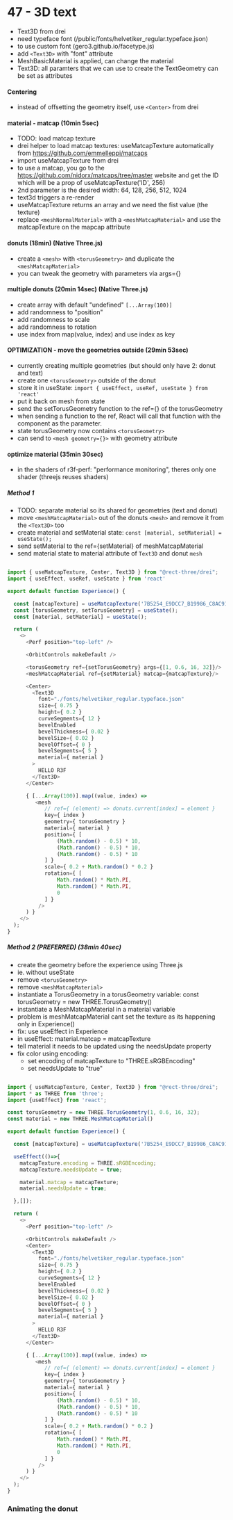 # 47 - 3D text

- Text3D from drei
- need typeface font (/public/fonts/helvetiker_regular.typeface.json)
- to use custom font (gero3.github.io/facetype.js)
- add `<Text3D>` with "font" attribute
- MeshBasicMaterial is applied, can change the material
- Text3D: all paramters that we can use to create the TextGeometry can be set as attributes

#### Centering
- instead of offsetting the geometry itself, use `<Center>` from drei

#### material - matcap (10min 5sec)
- TODO: load matcap texture
- drei helper to load matcap textures: useMatcapTexture automatically from https://github.com/emmelleppi/matcaps
- import useMatcapTexture from drei
- to use a matcap, you go to the https://github.com/nidorx/matcaps/tree/master website and get the ID which will be a prop of useMatcapTexture('ID', 256)
- 2nd parameter is the desired width: 64, 128, 256, 512, 1024
- text3d triggers a re-render
- useMatcapTexture returns an array and we need the fist value (the texture)
- replace `<meshNormalMaterial>` with a `<meshMatcapMaterial>` and use the matcapTexture on the mapcap attribute

#### donuts (18min) (Native Three.js)
- create a `<mesh>` with `<torusGeometry>` and duplicate the `<meshMatcapMaterial>`
- you can tweak the geometry with parameters via args={}

#### multiple donuts (20min 14sec) (Native Three.js)
- create array with default "undefined" `[...Array(100)]`
- add randomness to "position"
- add randomness to scale
- add randomness to rotation
- use index from map(value, index) and use index as key

#### OPTIMIZATION - move the geometries outside (29min 53sec)
  - currently creating multiple geometries (but should only have 2: donut and text)
  - create one `<torusGeometry>` outside of the donut
  - store it in useState: `import { useEffect, useRef, useState } from 'react'`
  - put it back on mesh from state
- send the setTorusGeometry function to the ref={} of the torusGeometry
- when sending a function to the ref, React will call that function with the component as the parameter.
- state torusGeometry now contains `<torusGeometry>`
- can send to `<mesh geometry={}>` with geometry attribute

#### optimize material (35min 30sec)

- in the shaders of r3f-perf: "performance monitoring", theres only one shader (threejs reuses shaders)

##### Method 1
- TODO: separate material so its shared for geometries (text and donut)
- move `<meshMatcapMaterial>` out of the donuts `<mesh>` and remove it from the `<Text3D>` too
- create material and setMaterial state: `const [material, setMaterial] = useState();`
- send setMaterial to the ref={setMaterial} of meshMatcapMaterial 
- send material state to material attribute of `Text3D` and donut `mesh`


```js

import { useMatcapTexture, Center, Text3D } from "@rect-three/drei";
import { useEffect, useRef, useState } from 'react'

export default function Experience() {

  const [matcapTexture] = useMatcapTexture('7B5254_E9DCC7_B19986_C8AC91', 256);
  const [torusGeometry, setTorusGeometry] = useState();
  const [material, setMaterial] = useState();

  return (
    <>
      <Perf position="top-left" />

      <OrbitControls makeDefault />

      <torusGeometry ref={setTorusGeometry} args={[1, 0.6, 16, 32]}/>
      <meshMatcapMaterial ref={setMaterial} matcap={matcapTexture}/>

      <Center>
        <Text3D
          font="./fonts/helvetiker_regular.typeface.json"
          size={ 0.75 }
          height={ 0.2 }
          curveSegments={ 12 }
          bevelEnabled
          bevelThickness={ 0.02 }
          bevelSize={ 0.02 }
          bevelOffset={ 0 }
          bevelSegments={ 5 }
          material={ material }
        >
          HELLO R3F
        </Text3D>
      </Center>

      { [...Array(100)].map((value, index) =>
         <mesh
            // ref={ (element) => donuts.current[index] = element }
            key={ index }
            geometry={ torusGeometry }
            material={ material }
            position={ [
                (Math.random() - 0.5) * 10,
                (Math.random() - 0.5) * 10,
                (Math.random() - 0.5) * 10
            ] }
            scale={ 0.2 + Math.random() * 0.2 }
            rotation={ [
                Math.random() * Math.PI,
                Math.random() * Math.PI,
                0
            ] }
          />
      ) }
    </>
  );
}
```


##### Method 2 (PREFERRED) (38min 40sec)
- create the geometry before the experience using Three.js
- ie. without useState
- remove `<torusGeometry>`
- remove `<meshMatcapMaterial>`
- instantiate a TorusGeometry in a torusGeometry variable: const torusGeometry = new THREE.TorusGeometry()
- instantiate a MeshMatcapMaterial in a material variable
- problem is meshMatcapMaterial cant set the texture as its happening only in Experience()
- fix: use useEffect in Experience
- in useEffect: material.matcap = matcapTexture
- tell material it needs to be updated using the needsUpdate property
- fix color using encoding: 
  - set encoding of matcapTexture to "THREE.sRGBEncoding"
  - set needsUpdate to "true"

```js

import { useMatcapTexture, Center, Text3D } from "@rect-three/drei";
import * as THREE from 'three';
import {useEffect} from 'react';

const torusGeometry = new THREE.TorusGeometry(1, 0.6, 16, 32);
const material = new THREE.MeshMatcapMaterial()

export default function Experience() {

  const [matcapTexture] = useMatcapTexture('7B5254_E9DCC7_B19986_C8AC91', 256);

  useEffect(()=>{
    matcapTexture.encoding = THREE.sRGBEncoding;
    matcapTexture.needsUpdate = true;

    material.matcap = matcapTexture;
    material.needsUpdate = true;

  },[]);

  return (
    <>
      <Perf position="top-left" />

      <OrbitControls makeDefault />
      <Center>
        <Text3D
          font="./fonts/helvetiker_regular.typeface.json"
          size={ 0.75 }
          height={ 0.2 }
          curveSegments={ 12 }
          bevelEnabled
          bevelThickness={ 0.02 }
          bevelSize={ 0.02 }
          bevelOffset={ 0 }
          bevelSegments={ 5 }
          material={ material }
        >
          HELLO R3F
        </Text3D>
      </Center>

      { [...Array(100)].map((value, index) =>
         <mesh
            // ref={ (element) => donuts.current[index] = element }
            key={ index }
            geometry={ torusGeometry }
            material={ material }
            position={ [
                (Math.random() - 0.5) * 10,
                (Math.random() - 0.5) * 10,
                (Math.random() - 0.5) * 10
            ] }
            scale={ 0.2 + Math.random() * 0.2 }
            rotation={ [
                Math.random() * Math.PI,
                Math.random() * Math.PI,
                0
            ] }
          />
      ) }
    </>
  );
}
```

### Animating the donut